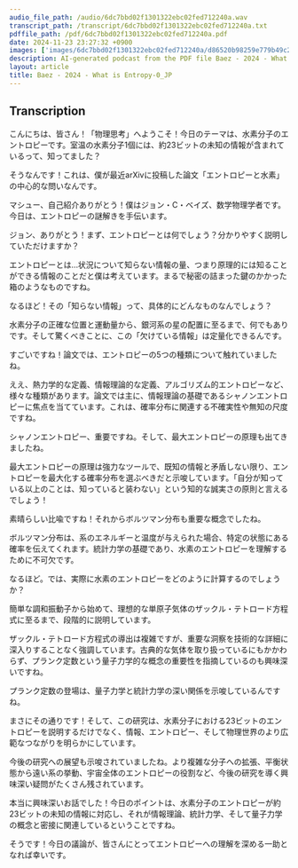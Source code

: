 ```yaml
---
audio_file_path: /audio/6dc7bbd02f1301322ebc02fed712240a.wav
transcript_path: /transcript/6dc7bbd02f1301322ebc02fed712240a.txt
pdffile_path: /pdf/6dc7bbd02f1301322ebc02fed712240a.pdf
date: 2024-11-23 23:27:32 +0900
images: ['images/6dc7bbd02f1301322ebc02fed712240a/d86520b98259e779b49c2039f8c3b43b536b163b313d22d01f5dc8f8dbf942d8.jpg', 'images/6dc7bbd02f1301322ebc02fed712240a/da325650a681788bd11dae2c2717beda3cec4788c125571ab18a821e6e08a28b.jpg', 'images/6dc7bbd02f1301322ebc02fed712240a/7135b2696faf3adb3fd60c1a10c11aa1ff9617c65eb893eaa5e720bd65b0c6f0.jpg', 'images/6dc7bbd02f1301322ebc02fed712240a/c5b26e0b27a0c806f814a5973bc9c008da6e5d972b284e85fd902a41f24f78b8.jpg', 'images/6dc7bbd02f1301322ebc02fed712240a/b8700ff45544081bd0995c8807d68339e20749b235bc5679aeb269aabc124536.jpg', 'images/6dc7bbd02f1301322ebc02fed712240a/932d4b3b0ad7cf3c9e91cef14700ede037ce228c535970ee92553bd39ffa9045.jpg', 'images/6dc7bbd02f1301322ebc02fed712240a/f649077de88067067d239804feb3cc22c46f71dea8cb9e0593f04d5ed7feac25.jpg', 'images/6dc7bbd02f1301322ebc02fed712240a/21ad8ebd2b48f98f24c83711f363e1533f8e181aece764f600660f6259ab02a6.jpg', 'images/6dc7bbd02f1301322ebc02fed712240a/556bfe2fd511f03e6f955b527a79116f07e1f8ec6b6c4429b1d09b7dd830bb2d.jpg', 'images/6dc7bbd02f1301322ebc02fed712240a/00a61e810174fcd9dc3091a5c0db52fc83f9d3f64400c5afeeeb6cfd9bbab792.jpg', 'images/6dc7bbd02f1301322ebc02fed712240a/d741bc6344220533c85261dae979f582e8f4468562df3b97a3e27776637a9c19.jpg', 'images/6dc7bbd02f1301322ebc02fed712240a/b285c4f47fe7225fbf48bdbf3961b27a497cc446d8dbe2fe30abcaff6586e30a.jpg', 'images/6dc7bbd02f1301322ebc02fed712240a/544392c2245b4851c66990b9423bb73cf588c3b21022c08a46ca29b68f85a127.jpg', 'images/6dc7bbd02f1301322ebc02fed712240a/216d45d226d89995ca75973da4a1b93d9b5bf740000151a2955989a6cc8dbe9e.jpg', 'images/6dc7bbd02f1301322ebc02fed712240a/68b864021d5887a7562b43ab0c1136ea30996ccb6159589cd306aba86da513dd.jpg', 'images/6dc7bbd02f1301322ebc02fed712240a/6775578138e04d47a1876cde5bd525e41e454d574ca11a2a3260b140e6880efa.jpg', 'images/6dc7bbd02f1301322ebc02fed712240a/8e1efde794a136ef2db49dc5855c09746c4aa800e984bcf96d2f677e2d9ce0df.jpg', 'images/6dc7bbd02f1301322ebc02fed712240a/58201ed00cb97b315390967eb79e6f6b3b5566d319581616b2b3c15b8e9b1a21.jpg', 'images/6dc7bbd02f1301322ebc02fed712240a/61d1a89004a658b698a7d9603cc22a35007edeeccbf98fef7433ae568c83d692.jpg', 'images/6dc7bbd02f1301322ebc02fed712240a/575dc9fa8a5960ba7d319b3cc4eaa54b62f7d4a36beeedcabf440b09629e62d8.jpg', 'images/6dc7bbd02f1301322ebc02fed712240a/ad10bfa492208b77c5e7a3a8cd5b76892aab545fceaa2d22dd3c6c4f54e5c622.jpg']
description: AI-generated podcast from the PDF file Baez - 2024 - What is Entropy-0_JP / 6dc7bbd02f1301322ebc02fed712240a
layout: article
title: Baez - 2024 - What is Entropy-0_JP
---
```


## Transcription
こんにちは、皆さん！「物理思考」へようこそ！今日のテーマは、水素分子のエントロピーです。室温の水素分子1個には、約23ビットの未知の情報が含まれているって、知ってました？

そうなんです！これは、僕が最近arXivに投稿した論文「エントロピーと水素」の中心的な問いなんです。

マシュー、自己紹介ありがとう！僕はジョン・C・ベイズ、数学物理学者です。今日は、エントロピーの謎解きを手伝います。

ジョン、ありがとう！まず、エントロピーとは何でしょう？分かりやすく説明していただけますか？

エントロピーとは…状況について知らない情報の量、つまり原理的には知ることができる情報のことだと僕は考えています。まるで秘密の詰まった鍵のかかった箱のようなものですね。

なるほど！その「知らない情報」って、具体的にどんなものなんでしょう？

水素分子の正確な位置と運動量から、銀河系の星の配置に至るまで、何でもありです。そして驚くべきことに、この「欠けている情報」は定量化できるんです。

すごいですね！論文では、エントロピーの5つの種類について触れていましたね。

ええ、熱力学的な定義、情報理論的な定義、アルゴリズム的エントロピーなど、様々な種類があります。論文では主に、情報理論の基礎であるシャノンエントロピーに焦点を当てています。これは、確率分布に関連する不確実性や無知の尺度ですね。

シャノンエントロピー、重要ですね。そして、最大エントロピーの原理も出てきましたね。

最大エントロピーの原理は強力なツールで、既知の情報と矛盾しない限り、エントロピーを最大化する確率分布を選ぶべきだと示唆しています。「自分が知っている以上のことは、知っていると装わない」という知的な誠実さの原則と言えるでしょう！

素晴らしい比喩ですね！それからボルツマン分布も重要な概念でしたね。

ボルツマン分布は、系のエネルギーと温度が与えられた場合、特定の状態にある確率を伝えてくれます。統計力学の基礎であり、水素のエントロピーを理解するために不可欠です。

なるほど。では、実際に水素のエントロピーをどのように計算するのでしょうか？

簡単な調和振動子から始めて、理想的な単原子気体のザックル・テトロード方程式に至るまで、段階的に説明しています。

ザックル・テトロード方程式の導出は複雑ですが、重要な洞察を技術的な詳細に深入りすることなく強調しています。古典的な気体を取り扱っているにもかかわらず、プランク定数という量子力学的な概念の重要性を指摘しているのも興味深いですね。

プランク定数の登場は、量子力学と統計力学の深い関係を示唆しているんですね。

まさにその通りです！そして、この研究は、水素分子における23ビットのエントロピーを説明するだけでなく、情報、エントロピー、そして物理世界のより広範なつながりを明らかにしています。

今後の研究への展望も示唆されていましたね。より複雑な分子への拡張、平衡状態から遠い系の挙動、宇宙全体のエントロピーの役割など、今後の研究を導く興味深い疑問がたくさん残されています。

本当に興味深いお話でした！今日のポイントは、水素分子のエントロピーが約23ビットの未知の情報に対応し、それが情報理論、統計力学、そして量子力学の概念と密接に関連しているということですね。

そうです！今日の議論が、皆さんにとってエントロピーへの理解を深める一助となれば幸いです。






